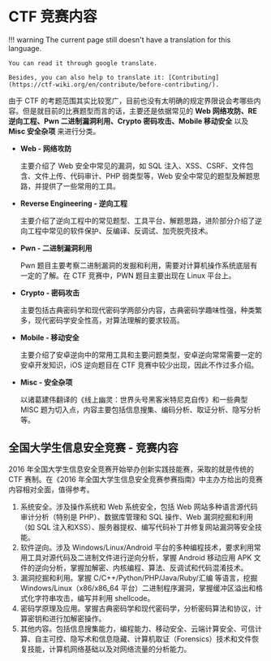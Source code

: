 # CTF 竞赛内容
!!! warning
    The current page still doesn't have a translation for this language.

    You can read it through google translate.

    Besides, you can also help to translate it: [Contributing](https://ctf-wiki.org/en/contribute/before-contributing/).




由于 CTF 的考题范围其实比较宽广，目前也没有太明确的规定界限说会考哪些内容。但是就目前的比赛题型而言的话，主要还是依据常见的 **Web 网络攻防、RE 逆向工程、Pwn 二进制漏洞利用、Crypto 密码攻击、Mobile
移动安全** 以及 **Misc 安全杂项** 来进行分类。

-   **Web - 网络攻防**

    主要介绍了 Web 安全中常见的漏洞，如 SQL 注入、XSS、CSRF、文件包含、文件上传、代码审计、PHP 弱类型等，Web 安全中常见的题型及解题思路，并提供了一些常用的工具。

-   **Reverse Engineering - 逆向工程**

    主要介绍了逆向工程中的常见题型、工具平台、解题思路，进阶部分介绍了逆向工程中常见的软件保护、反编译、反调试、加壳脱壳技术。

-   **Pwn - 二进制漏洞利用**

    Pwn 题目主要考察二进制漏洞的发掘和利用，需要对计算机操作系统底层有一定的了解。在 CTF 竞赛中，PWN 题目主要出现在 Linux 平台上。

-   **Crypto - 密码攻击**

    主要包括古典密码学和现代密码学两部分内容，古典密码学趣味性强，种类繁多，现代密码学安全性高，对算法理解的要求较高。

-   **Mobile - 移动安全**

    主要介绍了安卓逆向中的常用工具和主要问题类型，安卓逆向常常需要一定的安卓开发知识，iOS 逆向题目在 CTF 竞赛中较少出现，因此不作过多介绍。

-   **Misc - 安全杂项**

    以诸葛建伟翻译的《线上幽灵：世界头号黑客米特尼克自传》和一些典型 MISC 题为切入点，内容主要包括信息搜集、编码分析、取证分析、隐写分析等。

## 全国大学生信息安全竞赛 - 竞赛内容

2016 年全国大学生信息安全竞赛开始举办创新实践技能赛，采取的就是传统的 CTF 赛制。在《2016 年全国大学生信息安全竞赛参赛指南》中主办方给出的竞赛内容相对全面，值得参考。

1.  系统安全。涉及操作系统和 Web 系统安全，包括 Web 网站多种语言源代码审计分析（特别是 PHP）、数据库管理和 SQL 操作、Web 漏洞挖掘和利用（如 SQL 注入和XSS）、服务器提权、编写代码补丁并修复网站漏洞等安全技能。
2.  软件逆向。涉及 Windows/Linux/Android 平台的多种编程技术，要求利用常用工具对源代码及二进制文件进行逆向分析，掌握 Android 移动应用 APK
    文件的逆向分析，掌握加解密、内核编程、算法、反调试和代码混淆技术。
3.  漏洞挖掘和利用。掌握 C/C++/Python/PHP/Java/Ruby/汇编 等语言，挖掘 Windows/Linux（x86/x86\_64 平台）二进制程序漏洞，掌握缓冲区溢出和格式化字符串攻击，编写并利用 shellcode。
4.  密码学原理及应用。掌握古典密码学和现代密码学，分析密码算法和协议，计算密钥和进行加解密操作。
5.  其他内容。包括信息搜集能力，编程能力、移动安全、云端计算安全、可信计算、自主可控、隐写术和信息隐藏、计算机取证（Forensics）技术和文件恢复技能，计算机网络基础以及对网络流量的分析能力。